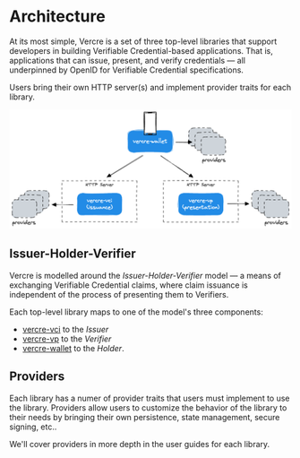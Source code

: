 # Architecture

At its most simple, Vercre is a set of three top-level libraries that support 
developers in building Verifiable Credential-based applications. That is, applications
that can issue, present, and verify credentials — all underpinned by OpenID for 
Verifiable Credential specifications.

Users bring their own HTTP server(s) and implement provider traits for each library.

![overview](../images/architecture.png)

## Issuer-Holder-Verifier

Vercre is modelled around the _Issuer-Holder-Verifier_ model — a means of exchanging 
Verifiable Credential claims, where claim issuance is independent of the process of 
presenting them to Verifiers.

Each top-level library maps to one of the model's three components:

- [vercre-vci](../using/issuance/index.md) to the _Issuer_
- [vercre-vp](../using/presentation/index.md) to the _Verifier_
- [vercre-wallet](../using/wallet/index.md) to the _Holder_.

## Providers

Each library has a numer of provider traits that users must implement to use the 
library. Providers allow users to customize the behavior of the library to their 
needs by bringing their own persistence, state management, secure signing, etc..

We'll cover providers in more depth in the user guides for each library.